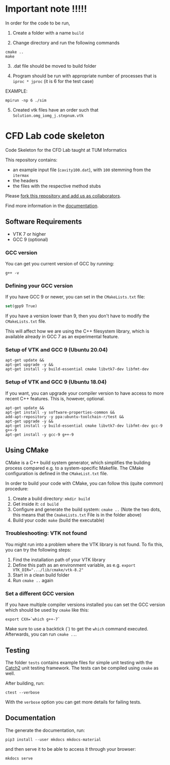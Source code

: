 # Important note !!!!!

In order for the code to be run, 

1. Create a folder with a name `build`

2. Change directory and run the following commands

```shell
cmake ..
make
```


3. .dat file should be moved to build folder

4. Program should be run with appropriate number of processes that is `iproc * jproc` (it is 6 for the test case)

EXAMPLE:

```shell
mpirun -np 6 ./sim
```

5. Created vtk files have an order such that `Solution.omg_iomg_j.stepnum.vtk`

# CFD Lab code skeleton

Code Skeleton for the CFD Lab taught at TUM Informatics

This repository contains:

* an example input file (`cavity100.dat`), with `100` stemming from the `itermax`
* the headers
* the files with the respective method stubs

Please [fork this repository and add us as collaborators](https://gitlab.lrz.de/tum-i05/public/cfdlabcodeskeleton/-/wikis/home).

Find more information in the [documentation](https://tum-i05.pages.gitlab.lrz.de/public/cfdlabcodeskeleton/).

## Software Requirements

* VTK 7 or higher
* GCC 9 (optional) 

### GCC version

You can get you current version of GCC by running:

```shell
g++ -v
```

### Defining your GCC version

If you have GCC 9 or newer, you can set in the `CMakeLists.txt` file:

```cmake
set(gpp9 True)
```

If you have a version lower than 9, then you don't have to modify the `CMakeLists.txt` file.

This will affect how we are using the C++ filesystem library, which is available already in GCC 7 as an experimental feature.

### Setup of VTK and GCC 9 (Ubuntu **20.04**)

```
apt-get update &&
apt-get upgrade -y &&
apt-get install -y build-essential cmake libvtk7-dev libfmt-dev
```

### Setup of VTK and GCC 9 (Ubuntu **18.04**)

If you want, you can upgrade your compiler version to have access to more recent C++ features.
This is, however, optional.

```
apt-get update &&
apt-get install -y software-properties-common &&
add-apt-repository -y ppa:ubuntu-toolchain-r/test &&
apt-get upgrade -y &&
apt-get install -y build-essential cmake libvtk7-dev libfmt-dev gcc-9 g++-9
apt-get install -y gcc-9 g++-9
```

## Using CMake

CMake is a C++ build system generator, which simplifies the building process compared e.g. to a system-specific Makefile. The CMake configuration is defined in the `CMakeList.txt` file.

In order to build your code with CMake, you can follow this (quite common) procedure:

1. Create a build directory: `mkdir build`
2. Get inside it: `cd build`
3. Configure and generate the build system: `cmake ..` (Note the two dots, this means that the `CmakeLists.txt` File is in the folder above)
4. Build your code: `make` (build the executable)

### Troubleshooting: VTK not found

You might run into a problem where the VTK library is not found. To fix this, you can try the following steps:

1. Find the installation path of your VTK library 
2. Define this path as an environment variable, as e.g. `export VTK_DIR=".../lib/cmake/vtk-8.2"`
3. Start in a clean build folder
4. Run `cmake ..` again

### Set a different GCC version

If you have multiple compiler versions installed you can set the GCC version which should be used by `cmake` like this:

```shell
export CXX=`which g++-7`
```

Make sure to use a backtick (\`) to get the `which` command executed. Afterwards, you can run `cmake ..`.

## Testing 

The folder `tests` contains example files for simple unit testing with the [Catch2](https://github.com/catchorg/Catch2) unit testing framework. The tests can be compiled using `cmake` as well.

After building, run:

```
ctest --verbose
```

With the `verbose` option you can get more details for failing tests.

## Documentation 

The generate the documentation, run:

```
pip3 install --user mkdocs mkdocs-material
```

and then serve it to be able to access it through your browser:

```
mkdocs serve
```
